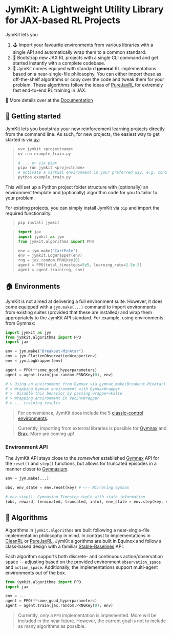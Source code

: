 
# JymKit: A Lightweight Utility Library for JAX-based RL Projects

JymKit lets you

1. 🕹️ Import your favourite environments from various libraries with a single API and automatically wrap them to a common standard.
2. 🚀 Bootstrap new JAX RL projects with a single CLI command and get started instantly with a complete codebase.
3. 🤖 JymKit comes equiped with standard **general** RL implementations based on a near-single-file philosophy. You can either import these as off-the-shelf algorithms or copy over the code and tweak them for your problem. These algorithms follow the ideas of [PureJaxRL](https://github.com/luchris429/purejaxrl) for extremely fast end-to-end RL training in JAX.

📖 More details over at the [Documentation](https://ponseko.github.io/jymkit/)

## 🚀 Getting started

JymKit lets you bootstrap your new reinforcement learning projects directly from the command line. As such, for new projects, the easiest way to get started is via [uv](https://docs.astral.sh/uv/getting-started/installation/):

> ```bash
> uvx jymkit <projectname>
> uv run example_train.py
> 
> # ... or via pipx
> pipx run jymkit <projectname>
> # activate a virtual environment in your preferred way, e.g. conda
> python example_train.py
> ```

This will set up a Python project folder structure with (optionally) an environment template and (optionally) algorithm code for you to tailor to your problem.

For existing projects, you can simply install JymKit via `pip` and import the required functionality.

> ```bash
> pip install jymkit
> ```

> ```python
> import jax
> import jymkit as jym
> from jymkit.algorithms import PPO
> 
> env = jym.make("CartPole")
> env = jymkit.LogWrapper(env)
> rng = jax.random.PRNGKey(0)
> agent = PPO(total_timesteps=5e5, learning_rate=2.5e-3)
> agent = agent.train(rng, env)
> ```

## 🏠 Environments

JymKit is not aimed at delivering a full environment suite. However, it does come equipped with a `jym.make(...)` command to import environments from existing suites (provided that these are installed) and wrap them appropriately to the JymKit API standard. For example, using environments from Gymnax:

```python
import jymkit as jym
from jymkit.algorithms import PPO
import jax

env = jym.make("Breakout-MinAtar")
env = jym.FlattenObservationWrapper(env)
env = jym.LogWrapper(env)

agent = PPO(**some_good_hyperparameters)
agent = agent.train(jax.random.PRNGKey(0), env)

# > Using an environment from Gymnax via gymnax.make(Breakout-MinAtar).
# > Wrapping Gymnax environment with GymnaxWrapper
# >  Disable this behavior by passing wrapper=False
# > Wrapping environment in VecEnvWrapper
# > ... training results
```

> For convenience, JymKit does include the 5 [classic-control environments](https://gymnasium.farama.org/environments/classic_control/).

> Currently, importing from external libraries is possible for [Gymnax](https://github.com/RobertTLange/gymnax) and [Brax](https://github.com/google/brax). More are coming up!

### Environment API

The JymKit API stays close to the *somewhat* established [Gymnax](https://github.com/RobertTLange/gymnax) API for the `reset()` and `step()` functions, but allows for truncated episodes in a manner closer to [Gymnasium](https://gymnasium.farama.org/).

```python
env = jym.make(...)

obs, env_state = env.reset(key) # <-- Mirroring Gymnax

# env.step(): Gymnasium Timestep tuple with state information
(obs, reward, terminated, truncated, info), env_state = env.step(key, state, action)
```

## 🤖 Algorithms

Algorithms in `jymkit.algorithms` are built following a near-single-file implementation philosophy in mind. In contrast to implementations in [CleanRL](https://github.com/vwxyzjn/cleanrl) or [PureJaxRL](https://github.com/luchris429/purejaxrl), JymKit algorithms are built in Equinox and follow a class-based design with a familiar [Stable-Baselines](https://github.com/DLR-RM/stable-baselines3) API. 

Each algorithm supports both discrete- and continuous action/observation space -- adjusting based on the provided environment `observation_space` and `action_space`. Additionally, the implementations support multi-agent environments out of the box.

```python
from jymkit.algorithms import PPO
import jax

env = ...
agent = PPO(**some_good_hyperparameters)
agent = agent.train(jax.random.PRNGKey(0), env)
```

> Currently, only a `PPO` implementation is implemented. More will be included in the near future. However, the current goal is not to include as many algorithms as possible.